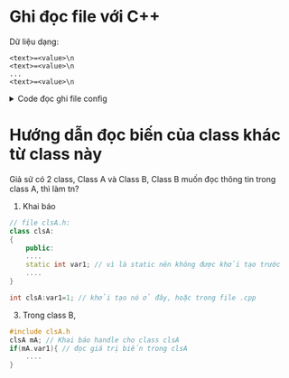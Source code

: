 # Ghi đọc file với C++

Dữ liệu dạng:
```
<text>=<value>\n
<text>=<value>\n
...
<text>=<value>\n
```

<details>
	<summary>Code đọc ghi file config</summary>


```c++
#ifndef FUNCS_H
#define FUNCS_H
#include <iostream>
#include <string>
#include <fstream>
#include <sstream>
using namespace std;


class funcs
{
public:
    funcs(); 

//-----------------------------------------
    int debTA=1;
    int debKhai=1;
    string filename="debugconfig.ini";

    ///
    /// \brief readDebugConfig
    /// Config file có nội dung là nhiều dòng
    /// Mỗi dòng có dạng: <string>=<value>
    /// Mục tiêu để đọc giá trị vào biến
    /// Nếu muốn thêm, thì thêm vào phần if(!ifi){
    /// và thêm biến bên trên
    void readDebugConfig(){
        ifstream ifi(filename); // config debug
        if (!ifi) {
            ofstream ofi;
            ofi.open(filename,fstream::out | fstream::trunc);
            ofi <<"debTA=1\n";
            ofi <<"debKhai=1\n";
            ofi.close();
        }else{
            string sName, line;
            int value;
            while(getline(ifi, line)){
                istringstream iss1(line);
                getline(iss1, sName, '=');
                iss1 >> value;
                if(sName.compare("debTA")==0){debTA=value;}
                if(sName.compare("debKhai")==0){debKhai=value;}
            }
        }
    }
//-----------------------------------------


};



#endif // FUNCS_H

```
	
</details>


# Hướng dẫn đọc biến của class khác từ class này

Giả sử có 2 class, Class A và Class B, Class B muốn đọc thông tin trong class A, thì làm tn?
1. Khai báo 

```c++
// file clsA.h:
class clsA:
{
	public:
	....
	static int var1; // vì là static nên không được khởi tạo trước
	....
}

int clsA:var1=1; // khởi tạo nó ở đây, hoặc trong file .cpp

```

3. Trong class B, 

```c++
#include clsA.h
clsA mA; // Khai báo handle cho class clsA
if(mA.var1){ // đọc giá trị biến trong clsA
	....
}
```
